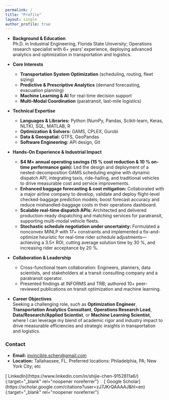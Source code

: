 ```yaml
---
permalink: /
title: "Profile"
layout: single
author_profile: true
---
```



- **Background & Education**  
  Ph.D. in Industrial Engineering, Florida State University; Operations research specialist with 6+ years’ experience, deploying advanced analytics and optimization in transportation and logistics.

- **Core Interests**  
  - **Transportation System Optimization** (scheduling, routing, fleet sizing)  
  - **Predictive & Prescriptive Analytics** (demand forecasting, evacuation planning)  
  - **Machine Learning & AI** for real-time decision support  
  - **Multi-Modal Coordination** (paratransit, last-mile logistics)

- **Technical Expertise**  
  - **Languages & Libraries:** Python (NumPy, Pandas, Scikit-learn, Keras, NLTK), SQL, MATLAB, R  
  - **Optimization & Solvers:** GAMS, CPLEX, Gurobi  
  - **Data & Geospatial:** GTFS, GeoPandas  
  - **Software Engineering:** API design, Git

- **Hands-On Experience & Industrial Impact**  
  - **$4 M+ annual operating savings (15 % cost reduction & 10 % on-time performance gain):** Led the design and deployment of a nested-decomposition GAMS scheduling engine with dynamic dispatch API, integrating taxis, ride-hailing, and traditional vehicles to drive measurable cost and service improvements.
  - **Enhanced baggage forecasting & cost mitigation:** Collaborated with a major airline company to develop, validate and deploy flight-level checked-baggage prediction models; boost forecast accuracy and reduce mishandled-baggage costs in their operations dashboard.
  - **Scalable real-time dispatch APIs:** Architected and delivered production-ready dispatching and matching services for paratransit, supporting multi-modal vehicle fleets.
  - **Stochastic schedule negotiation under uncertainty:** Formulated a nonconvex MINLP with 17+ constraints and implemented a fix-and-optimize heuristic for real-time rider schedule adjustments—achieving a 3.5× ROI, cutting average solution time by 30 %, and increasing rider acceptance by 20 %.



- **Collaboration & Leadership**  
  - Cross-functional team collaboration: Engineers, planners, data scientists, and stakeholders at a transit consulting company and a paratransit operator.  
  - Presented findings at INFORMS and TRB; authored 10+ peer-reviewed publications on transit optimization and machine learning.

- **Career Objectives**  
  Seeking a challenging role, such as **Optimization Engineer**, **Transportation Analytics Consultant**, **Operations Research Lead**, **Data/Research/Applied Scientist**, or **Machine Learning Scientist**, where I can leverage my blend of academic rigor and industry impact to drive measurable efficiencies and strategic insights in transportation and logistics.  


### Contact

- **Email:** [invincible.schen@gmail.com](mailto:invincible.schen@gmail.com)
- **Location:** Tallahassee, FL. Preferred locations: Philadelphia, PA; New York City; etc 


<span class="social-links">
  [<i class="fab fa-linkedin"></i> LinkedIn](https://www.linkedin.com/in/shijie-chen-9152811a6/){:target="_blank" rel="noopener noreferrer"}
  &nbsp;&nbsp;
  [<i class="ai ai-google-scholar-square"></i> Google Scholar](https://scholar.google.com/citations?user=zJ7JKrQAAAAJ&hl=en){:target="_blank" rel="noopener noreferrer"}
</span>
